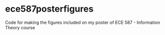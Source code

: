 # ece587posterfigures
Code for making the figures included on my poster of ECE 587 - Information Theory course
